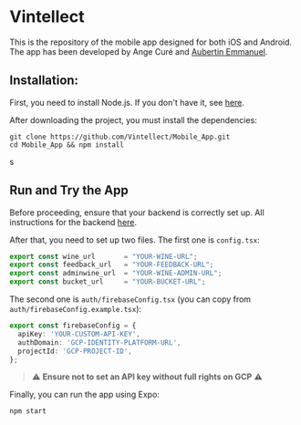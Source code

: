 # Vintellect

This is the repository of the mobile app designed for both iOS and Android. The app has been developed by Ange Curé and [Aubertin Emmanuel](https://www.linkedin.com/in/emmanuel-aubertin/).

## Installation:

First, you need to install Node.js. If you don't have it, see [here](https://nodejs.org/en/download).

After downloading the project, you must install the dependencies:
```
git clone https://github.com/Vintellect/Mobile_App.git
cd Mobile_App && npm install
```
s
## Run and Try the App

Before proceeding, ensure that your backend is correctly set up. All instructions for the backend [here](https://github.com/Vintellect/deploy_backend_guide).

After that, you need to set up two files. The first one is `config.tsx`:
```typescript
export const wine_url       = "YOUR-WINE-URL";
export const feedback_url   = "YOUR-FEEDBACK-URL";
export const adminwine_url  = "YOUR-WINE-ADMIN-URL";
export const bucket_url     = "YOUR-BUCKET-URL";
```

The second one is `auth/firebaseConfig.tsx` (you can copy from `auth/firebaseConfig.example.tsx`):

```typescript
export const firebaseConfig = {
  apiKey: 'YOUR-CUSTOM-API-KEY',
  authDomain: 'GCP-IDENTITY-PLATFORM-URL',
  projectId: 'GCP-PROJECT-ID',
};
```

> ⚠️ **Ensure not to set an API key without full rights on GCP** ⚠️

Finally, you can run the app using Expo:
```
npm start
```